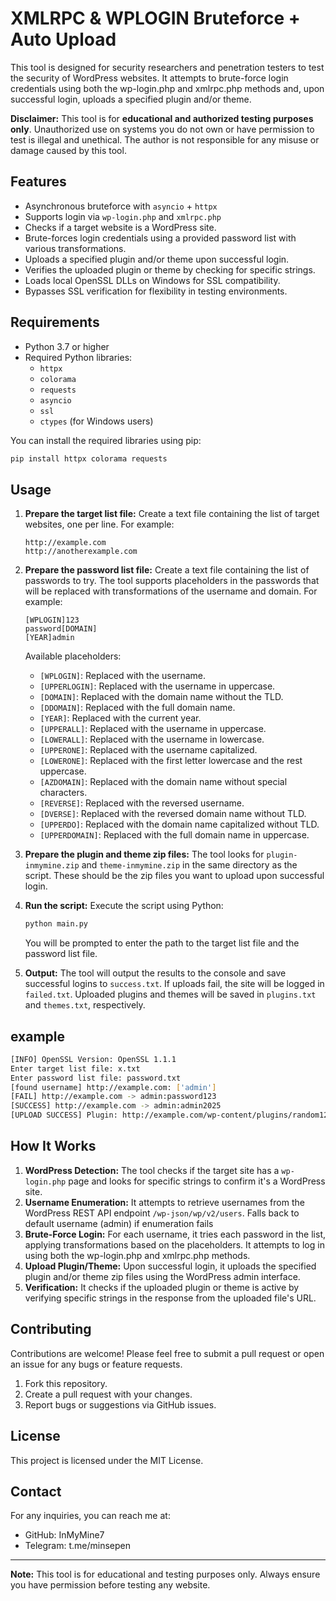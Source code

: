 # XMLRPC & WPLOGIN Bruteforce + Auto Upload

This tool is designed for security researchers and penetration testers to test the security of WordPress websites. It attempts to brute-force login credentials using both the wp-login.php and xmlrpc.php methods and, upon successful login, uploads a specified plugin and/or theme.

**Disclaimer:** This tool is for **educational and authorized testing purposes only**. Unauthorized use on systems you do not own or have permission to test is illegal and unethical. The author is not responsible for any misuse or damage caused by this tool.

## Features
- Asynchronous bruteforce with `asyncio` + `httpx`
- Supports login via `wp-login.php` and `xmlrpc.php`
- Checks if a target website is a WordPress site.
- Brute-forces login credentials using a provided password list with various transformations.
- Uploads a specified plugin and/or theme upon successful login.
- Verifies the uploaded plugin or theme by checking for specific strings.
- Loads local OpenSSL DLLs on Windows for SSL compatibility.
- Bypasses SSL verification for flexibility in testing environments.

## Requirements

- Python 3.7 or higher
- Required Python libraries:
  - `httpx`
  - `colorama`
  - `requests`
  - `asyncio`
  - `ssl`
  - `ctypes` (for Windows users)

You can install the required libraries using pip:

```bash
pip install httpx colorama requests
```

## Usage

1. **Prepare the target list file:** Create a text file containing the list of target websites, one per line. For example:

   ```
   http://example.com
   http://anotherexample.com
   ```

2. **Prepare the password list file:** Create a text file containing the list of passwords to try. The tool supports placeholders in the passwords that will be replaced with transformations of the username and domain. For example:

   ```
   [WPLOGIN]123
   password[DOMAIN]
   [YEAR]admin
   ```

   Available placeholders:

   - `[WPLOGIN]`: Replaced with the username.
   - `[UPPERLOGIN]`: Replaced with the username in uppercase.
   - `[DOMAIN]`: Replaced with the domain name without the TLD.
   - `[DDOMAIN]`: Replaced with the full domain name.
   - `[YEAR]`: Replaced with the current year.
   - `[UPPERALL]`: Replaced with the username in uppercase.
   - `[LOWERALL]`: Replaced with the username in lowercase.
   - `[UPPERONE]`: Replaced with the username capitalized.
   - `[LOWERONE]`: Replaced with the first letter lowercase and the rest uppercase.
   - `[AZDOMAIN]`: Replaced with the domain name without special characters.
   - `[REVERSE]`: Replaced with the reversed username.
   - `[DVERSE]`: Replaced with the reversed domain name without TLD.
   - `[UPPERDO]`: Replaced with the domain name capitalized without TLD.
   - `[UPPERDOMAIN]`: Replaced with the full domain name in uppercase.

3. **Prepare the plugin and theme zip files:** The tool looks for `plugin-inmymine.zip` and `theme-inmymine.zip` in the same directory as the script. These should be the zip files you want to upload upon successful login.

4. **Run the script:** Execute the script using Python:

   ```bash
   python main.py
   ```

   You will be prompted to enter the path to the target list file and the password list file.

5. **Output:** The tool will output the results to the console and save successful logins to `success.txt`. If uploads fail, the site will be logged in `failed.txt`. Uploaded plugins and themes will be saved in `plugins.txt` and `themes.txt`, respectively.

## example
```bash
[INFO] OpenSSL Version: OpenSSL 1.1.1
Enter target list file: x.txt
Enter password list file: password.txt
[found username] http://example.com: ['admin']
[FAIL] http://example.com -> admin:password123
[SUCCESS] http://example.com -> admin:admin2025
[UPLOAD SUCCESS] Plugin: http://example.com/wp-content/plugins/random123/install.php
```
## How It Works

1. **WordPress Detection:** The tool checks if the target site has a `wp-login.php` page and looks for specific strings to confirm it's a WordPress site.
2. **Username Enumeration:** It attempts to retrieve usernames from the WordPress REST API endpoint `/wp-json/wp/v2/users`. Falls back to default username (admin) if enumeration fails
3. **Brute-Force Login:** For each username, it tries each password in the list, applying transformations based on the placeholders. It attempts to log in using both the wp-login.php and xmlrpc.php methods.
4. **Upload Plugin/Theme:** Upon successful login, it uploads the specified plugin and/or theme zip files using the WordPress admin interface.
5. **Verification:** It checks if the uploaded plugin or theme is active by verifying specific strings in the response from the uploaded file's URL.

## Contributing

Contributions are welcome! Please feel free to submit a pull request or open an issue for any bugs or feature requests.

1. Fork this repository.
2. Create a pull request with your changes.
3. Report bugs or suggestions via GitHub issues.

## License

This project is licensed under the MIT License.

## Contact

For any inquiries, you can reach me at:

- GitHub: InMyMine7
- Telegram: t.me/minsepen

---

**Note:** This tool is for educational and testing purposes only. Always ensure you have permission before testing any website.